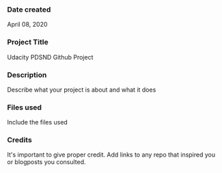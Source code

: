 ### Date created
April 08, 2020

### Project Title
Udacity PDSND Github Project

### Description
Describe what your project is about and what it does

### Files used
Include the files used

### Credits
It's important to give proper credit. Add links to any repo that inspired you or blogposts you consulted.

